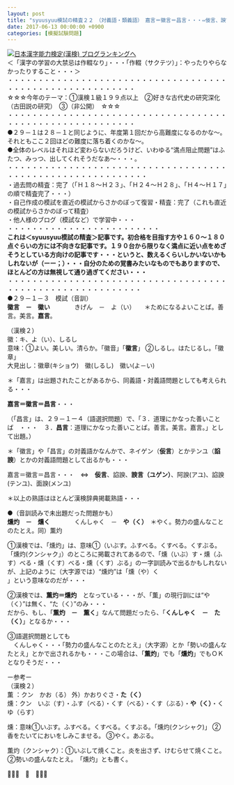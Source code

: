 ```yaml
---
layout: post
title: "syuusyuu模試の精査２２　（対義語・類義語）　嘉言＝徽言＝昌言・・・⇔佞言、諛言・・・ほか"
date: 2017-06-13 00:00:00 +0900
categories: [模擬試験問題]
---
```


[![](/syuusyuu9701/assets/images/syuusyuu模試の精査２２-（対義語・類義語）-嘉言＝徽言＝昌言・・・⇔佞言、諛言・・・ほか-br_c_3028_1.gif)](http://blog.with2.net/link.php?1659096:3028 "日本漢字能力検定(漢検) ブログランキングへ")[日本漢字能力検定(漢検) ブログランキングへ](http://blog.with2.net/link.php?1659096:3028)  
＜「漢字の学習の大禁忌は作輟なり」・・・「作輟（サクテツ）」：やったりやらなかったりすること・・・＞  
・・・・・・・・・・・・・・・・・・・・・・・・・・・・・・・・・・・・・・・・・・・・・・・・・・・・・・・・・  
☆☆☆今年のテーマ：①漢検１級１９９点以上　②好きな古代史の研究深化（古田説の研究）　③（非公開）　☆☆☆　　  
・・・・・・・・・・・・・・・・・・・・・・・・・・・・・・・・・・・・・・・・・・・・・・・・・・・・・・・・・  
●２９－１は２８－１と同じように、年度第１回だから高難度になるのかな～。それともここ２回ほどの難度に落ち着くのかな～。  
●全体のレベルはそれほど変わらないだろうけど、いわゆる“満点阻止問題”はふたつ、みっつ、出してくれそうだなあ～・・・。  
・・・・・・・・・・・・・・・・・・・・・・・・・・・・・・・・・・・・・・・・・・・・・・・・・・・・・・・・・・・  
・過去問の精査：完了（「Ｈ１８～Ｈ２３」、「Ｈ２４～Ｈ２８」、「Ｈ４～Ｈ１７」の順で精査完了・・・）  
・自己作成の模試を直近の模試からさかのぼって復習・精査：完了（これも直近の模試からさかのぼって精査）  
・他人様のブログ（模試など）で学習中・・・  
・・・・・・・・・・・・・・・・・・・・・・・・・  
**これは＜syuusyuu模試の精査＞記事です。初合格を目指す方や１６０～１８０点ぐらいの方には不向きな記事です。１９０台から限りなく満点に近い点をめざそうとしている方向けの記事です・・・というと、数えるくらいしかいないかもしれないが（ーー；）・・・自分のための覚書みたいなものでもありますので、ほとんどの方は無視して通り過ぎてください・・・**  
・・・・・・・・・・・・・・・・・・・・・・・・・・・・・・・・・・・・・・・・・・・・・・・・・・・・・・・・・・  
●２９－１－３　模試（音訓）  
**徽言　－　徽い**　　　　きげん　－　よ（い）　　＊ためになるよいことば。善言。美言。**嘉言**。  
  
（漢検２）  
徽：キ、よ（い）、しるし  
意味：①よい。美しい。清らか。「徽音」「**徽言**」 ②しるし。はたじるし。「徽章」  
大見出し：徽章(キショウ)　徽(しるし)　徽い(よ－い)  
  
＊「嘉言」は出題されたことがあるから、同義語・対義語問題としても考えられる・・・  
  
**嘉言＝徽言＝昌言**・・・　  
  
（「昌言」は、２９－１ー４（語選択問題）で、「３．道理にかなった善いことば　・・・　３．**昌言**：道理にかなった善いことば。善言。美言。嘉言。」として出題。）  
  
＊「徽言」や「昌言」の対義語かなんかで、ネイゲン（**佞言**）とかテンユ（**諂諛**）とかの対義語問題として出るかも・・・  
  
嘉言＝徽言＝昌言・・・　⇔　**佞言**、諂諛、**諛言（ユゲン）**、阿諛(アユ)、諂諛(テンユ)、面諛(メンユ)  
  
＊以上の熟語はほとんど漢検辞典掲載熟語・・・  
  
●（音訓読みで未出題だった問題かも）  
**燻灼　－　燻く**　　　　くんしゃく　－　**や（く）**　＊やく。勢力の盛んなことのたとえ。同）薫灼  
  
①漢検では、「燻灼」は、意味①（いぶす。ふすべる。くすべる。くすぶる。「燻灼(クンシャク」）のところに掲載されてあるので、「燻（いぶ）す・燻（ふす）べる・燻（くす）べる・燻（くす）ぶる」の一字訓読みで出るかもしれないが、上記のように（大字源では）“燻灼”は「燻（や）く  
」という意味なのだが・・・  
  
②漢検では、**薫灼＝燻灼**　となっている・・・が、「薫」の現行訓には“や（く）”は無く、“た（く）”のみ・・・  
だから、もし、「**薫灼　－　薫く**」なんて問題だったら、「**くんしゃく　－　た（く）**」となるか・・・  
  
③語選択問題としても  
　くんしゃく・・・「勢力の盛んなことのたとえ」（大字源）とか「勢いの盛んなたとえ」とかで出されるかも・・・この場合は、「**薫灼**」でも「**燻灼**」でもＯＫとなりそうだ・・・  
  
ー参考ー  
（漢検２）   
薫 ：クン　かお（る） 外）かおりぐさ・**た（く）**  
燻：クン　いぶ（す）・ふす（べる）・くす（べる）・くす（ぶる）・**や（く）**・くゆ（らす）  
  
燻：意味①いぶす。ふすべる。くすべる。くすぶる。「燻灼(クンシャク)」 ②香をたいてにおいをしみこませる。 ③やく。あぶる。  
  
薫灼（クンシャク）：①いぶして焼くこと。炎を出さず、けむらせて焼くこと。 ②勢いの盛んなたとえ。　「燻灼」とも書く。  
  
👋👋👋　🐔　👋👋👋